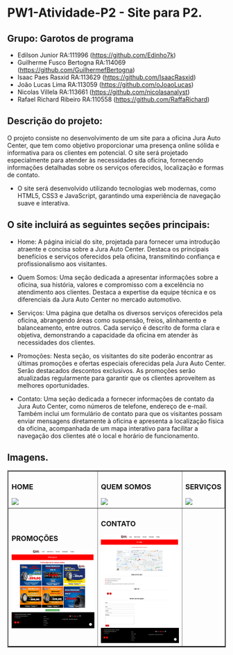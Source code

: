 # PW1-Atividade-P2 - Site para P2.

## Grupo: Garotos de programa
- Edilson Junior RA:111996 (https://github.com/Edinho7k)
- Guilherme Fusco Bertogna RA:114069 (https://github.com/GuilhermefBertogna)
- Isaac Paes Rasxid RA:113629 (https://github.com/IsaacRasxid)
- João Lucas Lima RA:113059 (https://github.com/oJoaoLucas)
- Nicolas Villela RA:113661 (https://github.com/nicolasanalyst)
- Rafael Richard Ribeiro RA:110558 (https://github.com/RaffaRichard)

## Descrição do projeto:
  O projeto consiste no desenvolvimento de um site para a oficina Jura Auto Center, que tem como objetivo proporcionar uma presença online sólida e informativa para os clientes em potencial. O site será projetado especialmente para atender às necessidades da oficina, fornecendo informações detalhadas sobre os serviços oferecidos, localização e formas de contato.

- O site será desenvolvido utilizando tecnologias web modernas, como HTML5, CSS3 e JavaScript, garantindo uma experiência de navegação suave e interativa. 

## O site incluirá as seguintes seções principais:
- Home: A página inicial do site, projetada para fornecer uma introdução atraente e concisa sobre a Jura Auto Center. Destaca os principais benefícios e serviços oferecidos pela oficina, transmitindo confiança e profissionalismo aos visitantes.

- Quem Somos: Uma seção dedicada a apresentar informações sobre a oficina, sua história, valores e compromisso com a excelência no atendimento aos clientes. Destaca a expertise da equipe técnica e os diferenciais da Jura Auto Center no mercado automotivo.

- Serviços: Uma página que detalha os diversos serviços oferecidos pela oficina, abrangendo áreas como suspensão, freios, alinhamento e balanceamento, entre outros. Cada serviço é descrito de forma clara e objetiva, demonstrando a capacidade da oficina em atender às necessidades dos clientes.

- Promoções: Nesta seção, os visitantes do site poderão encontrar as últimas promoções e ofertas especiais oferecidas pela Jura Auto Center. Serão destacados descontos exclusivos. As promoções serão atualizadas regularmente para garantir que os clientes aproveitem as melhores oportunidades.

- Contato: Uma seção dedicada a fornecer informações de contato da Jura Auto Center, como números de telefone, endereço de e-mail. Também inclui um formulário de contato para que os visitantes possam enviar mensagens diretamente à oficina e apresenta a localização física da oficina, acompanhada de um mapa interativo para facilitar a navegação dos clientes até o local e horário de funcionamento.

## Imagens.

<table border="2">
  <tr>
    <td>
        <h3>HOME</h3>
  <img src="https://github.com/oJoaoLucas/PW1-Atividade-P2/blob/b89b822936bf8bcfcbda2154cff20384c541881e/IMAGENS-SITE/HOME.png" width="250PX"> 
    </td>
      <td>
        <h3>QUEM SOMOS</h3>
  <img src="https://github.com/oJoaoLucas/PW1-Atividade-P2/blob/b89b822936bf8bcfcbda2154cff20384c541881e/IMAGENS-SITE/QUEM-SOMOS.png" width="250PX"> 
    </td>
    <td>
      <h3>SERVIÇOS</h3>
  <img src="https://github.com/oJoaoLucas/PW1-Atividade-P2/blob/b89b822936bf8bcfcbda2154cff20384c541881e/IMAGENS-SITE/SERVICOS.png" width="250PX"> 
    </td>
  </tr>
  <tr>
    <td>
      <h3>PROMOÇÕES</h3>
  <img src="https://github.com/oJoaoLucas/PW1-Atividade-P2/blob/b89b822936bf8bcfcbda2154cff20384c541881e/IMAGENS-SITE/PROMOCOES.png" width="250PX"> 
    </td>
    <td>
      <h3>CONTATO</h3>
      <img src="https://github.com/oJoaoLucas/PW1-Atividade-P2/blob/b89b822936bf8bcfcbda2154cff20384c541881e/IMAGENS-SITE/CONTATO.png" width="250PX"> 
    </td>
  </tr>

</table>
